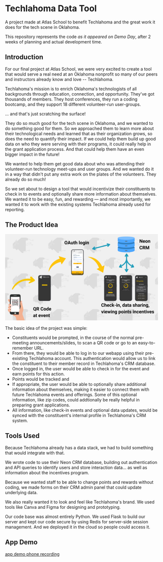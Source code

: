 # Techlahoma Data Tool

A project made at Atlas School to benefit Techlahoma and the great work it does for the tech scene in Oklahoma.

This repository represents the code *as it appeared on Demo Day*, after 2 weeks of planning and actual development time.

## Introduction

For our final project at Atlas School, we were very excited to create a tool that would serve a real need at an Oklahoma nonprofit so many of our peers and instructors already know and love -- Techlahoma.

Techlahoma's mission is to enrich Oklahoma's technologists of all backgrounds through education, connection, and opportunity. They've got thousands of members. They host conferences, they run a coding bootcamp, and they support 18 different volunteer-run user-groups.

... and that's just scratching the surface!

They do so much good for the tech scene in Oklahoma, and we wanted to do something good for them. So we approached them to learn more about their technological needs and learned that as their organization grows, so does the need to quantify their impact. If we could help them build up good data on who they were serving with their programs, it could really help in the grant application process. And that could help them have an even bigger impact in the future!

We wanted to help them get good data about who was attending their volunteer-run technology meet-ups and user groups. And we wanted do it in a way that didn't put any extra work on the plates of the volunteers. They already do so much!

So we set about to design a tool that would incentivize their constituents to check in to events and optionally share more information about themselves. We wanted it to be easy, fun, and rewarding — and most importantly, we wanted it to work with the existing systems Techlahoma already used for reporting.

## The Product Idea

![product flowchart](https://github.com/douglahoma/techlahoma-private/blob/cf6a24a38fc07406d2531febd768dabb1cb839e6/readme-images/bigflowchart.png)

The basic idea of the project was simple:
- Constituents would be prompted, in the course of the normal pre-meeting announcements/slides, to scan a QR code or go to an easy-to-remember URL.
- From there, they would be able to log in to our webapp using their pre-existing Techlahoma account. This authentication would allow us to link the constituent to their member record in Techlahoma's CRM database.
- Once logged in, the user would be able to check in for the event and earn points for this action.
- Points would be tracked and
- If appropriate, the user would be able to optionally share additional information about themselves, making it easier to connect them with future Techlahoma events and offerings. Some of this optional information, like zip codes, could addtionally be really helpful in preparing grant applications.
- All information, like check-in events and optional data updates, would be synced with the constituent's internal profile in Techlahoma's CRM system.

## Tools Used

Because Techlahoma already has a data stack, we had to build something that would integrate with that.

We wrote code to use their Neon CRM database, building out authentication and API queries to identify users and store interaction data… as well as information about the incentives program.

Because we wanted staff to be able to change points and rewards without coding, we made forms on their CRM admin panel that could update underlying data.

We also really wanted it to look and feel like Techlahoma's brand. We used tools like Canva and Figma for designing and prototyping.

Our code base was almost entirely Python. We used Flask to build our server and kept our code secure by using Redis for server-side session management.
And we deployed it in the cloud so people could access it.

## App Demo

[app demo phone recording](https://github.com/douglahoma/techlahoma-private/blob/cf6a24a38fc07406d2531febd768dabb1cb839e6/readme-images/demo.gif)


